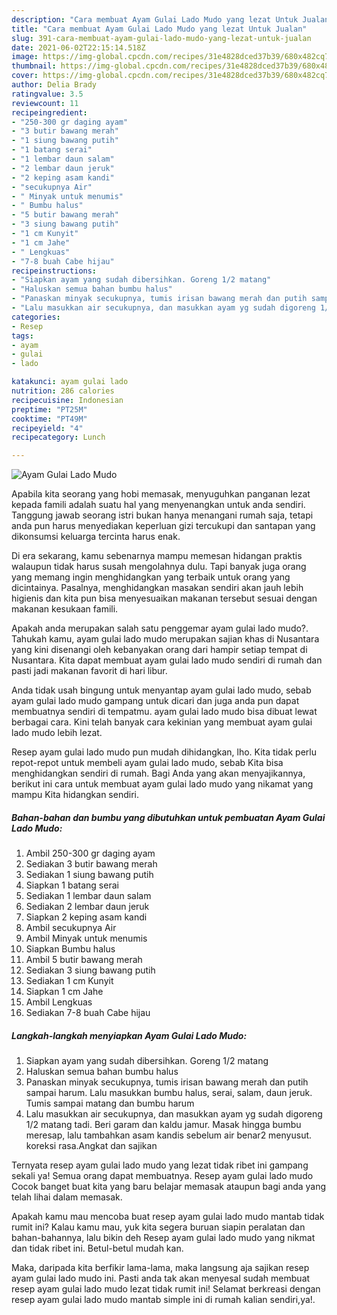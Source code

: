 ```yaml
---
description: "Cara membuat Ayam Gulai Lado Mudo yang lezat Untuk Jualan"
title: "Cara membuat Ayam Gulai Lado Mudo yang lezat Untuk Jualan"
slug: 391-cara-membuat-ayam-gulai-lado-mudo-yang-lezat-untuk-jualan
date: 2021-06-02T22:15:14.518Z
image: https://img-global.cpcdn.com/recipes/31e4828dced37b39/680x482cq70/ayam-gulai-lado-mudo-foto-resep-utama.jpg
thumbnail: https://img-global.cpcdn.com/recipes/31e4828dced37b39/680x482cq70/ayam-gulai-lado-mudo-foto-resep-utama.jpg
cover: https://img-global.cpcdn.com/recipes/31e4828dced37b39/680x482cq70/ayam-gulai-lado-mudo-foto-resep-utama.jpg
author: Delia Brady
ratingvalue: 3.5
reviewcount: 11
recipeingredient:
- "250-300 gr daging ayam"
- "3 butir bawang merah"
- "1 siung bawang putih"
- "1 batang serai"
- "1 lembar daun salam"
- "2 lembar daun jeruk"
- "2 keping asam kandi"
- "secukupnya Air"
- " Minyak untuk menumis"
- " Bumbu halus"
- "5 butir bawang merah"
- "3 siung bawang putih"
- "1 cm Kunyit"
- "1 cm Jahe"
- " Lengkuas"
- "7-8 buah Cabe hijau"
recipeinstructions:
- "Siapkan ayam yang sudah dibersihkan. Goreng 1/2 matang"
- "Haluskan semua bahan bumbu halus"
- "Panaskan minyak secukupnya, tumis irisan bawang merah dan putih sampai harum. Lalu masukkan bumbu halus, serai, salam, daun jeruk. Tumis sampai matang dan bumbu harum"
- "Lalu masukkan air secukupnya, dan masukkan ayam yg sudah digoreng 1/2 matang tadi. Beri garam dan kaldu jamur. Masak hingga bumbu meresap, lalu tambahkan asam kandis sebelum air benar2 menyusut. koreksi rasa.Angkat dan sajikan"
categories:
- Resep
tags:
- ayam
- gulai
- lado

katakunci: ayam gulai lado 
nutrition: 286 calories
recipecuisine: Indonesian
preptime: "PT25M"
cooktime: "PT49M"
recipeyield: "4"
recipecategory: Lunch

---
```



![Ayam Gulai Lado Mudo](https://img-global.cpcdn.com/recipes/31e4828dced37b39/680x482cq70/ayam-gulai-lado-mudo-foto-resep-utama.jpg)

Apabila kita seorang yang hobi memasak, menyuguhkan panganan lezat kepada famili adalah suatu hal yang menyenangkan untuk anda sendiri. Tanggung jawab seorang istri bukan hanya menangani rumah saja, tetapi anda pun harus menyediakan keperluan gizi tercukupi dan santapan yang dikonsumsi keluarga tercinta harus enak.

Di era  sekarang, kamu sebenarnya mampu memesan hidangan praktis walaupun tidak harus susah mengolahnya dulu. Tapi banyak juga orang yang memang ingin menghidangkan yang terbaik untuk orang yang dicintainya. Pasalnya, menghidangkan masakan sendiri akan jauh lebih higienis dan kita pun bisa menyesuaikan makanan tersebut sesuai dengan makanan kesukaan famili. 



Apakah anda merupakan salah satu penggemar ayam gulai lado mudo?. Tahukah kamu, ayam gulai lado mudo merupakan sajian khas di Nusantara yang kini disenangi oleh kebanyakan orang dari hampir setiap tempat di Nusantara. Kita dapat membuat ayam gulai lado mudo sendiri di rumah dan pasti jadi makanan favorit di hari libur.

Anda tidak usah bingung untuk menyantap ayam gulai lado mudo, sebab ayam gulai lado mudo gampang untuk dicari dan juga anda pun dapat membuatnya sendiri di tempatmu. ayam gulai lado mudo bisa dibuat lewat berbagai cara. Kini telah banyak cara kekinian yang membuat ayam gulai lado mudo lebih lezat.

Resep ayam gulai lado mudo pun mudah dihidangkan, lho. Kita tidak perlu repot-repot untuk membeli ayam gulai lado mudo, sebab Kita bisa menghidangkan sendiri di rumah. Bagi Anda yang akan menyajikannya, berikut ini cara untuk membuat ayam gulai lado mudo yang nikamat yang mampu Kita hidangkan sendiri.

<!--inarticleads1-->

##### Bahan-bahan dan bumbu yang dibutuhkan untuk pembuatan Ayam Gulai Lado Mudo:

1. Ambil 250-300 gr daging ayam
1. Sediakan 3 butir bawang merah
1. Sediakan 1 siung bawang putih
1. Siapkan 1 batang serai
1. Sediakan 1 lembar daun salam
1. Sediakan 2 lembar daun jeruk
1. Siapkan 2 keping asam kandi
1. Ambil secukupnya Air
1. Ambil  Minyak untuk menumis
1. Siapkan  Bumbu halus
1. Ambil 5 butir bawang merah
1. Sediakan 3 siung bawang putih
1. Sediakan 1 cm Kunyit
1. Siapkan 1 cm Jahe
1. Ambil  Lengkuas
1. Sediakan 7-8 buah Cabe hijau




<!--inarticleads2-->

##### Langkah-langkah menyiapkan Ayam Gulai Lado Mudo:

1. Siapkan ayam yang sudah dibersihkan. Goreng 1/2 matang
1. Haluskan semua bahan bumbu halus
1. Panaskan minyak secukupnya, tumis irisan bawang merah dan putih sampai harum. Lalu masukkan bumbu halus, serai, salam, daun jeruk. Tumis sampai matang dan bumbu harum
1. Lalu masukkan air secukupnya, dan masukkan ayam yg sudah digoreng 1/2 matang tadi. Beri garam dan kaldu jamur. Masak hingga bumbu meresap, lalu tambahkan asam kandis sebelum air benar2 menyusut. koreksi rasa.Angkat dan sajikan




Ternyata resep ayam gulai lado mudo yang lezat tidak ribet ini gampang sekali ya! Semua orang dapat membuatnya. Resep ayam gulai lado mudo Cocok banget buat kita yang baru belajar memasak ataupun bagi anda yang telah lihai dalam memasak.

Apakah kamu mau mencoba buat resep ayam gulai lado mudo mantab tidak rumit ini? Kalau kamu mau, yuk kita segera buruan siapin peralatan dan bahan-bahannya, lalu bikin deh Resep ayam gulai lado mudo yang nikmat dan tidak ribet ini. Betul-betul mudah kan. 

Maka, daripada kita berfikir lama-lama, maka langsung aja sajikan resep ayam gulai lado mudo ini. Pasti anda tak akan menyesal sudah membuat resep ayam gulai lado mudo lezat tidak rumit ini! Selamat berkreasi dengan resep ayam gulai lado mudo mantab simple ini di rumah kalian sendiri,ya!.


